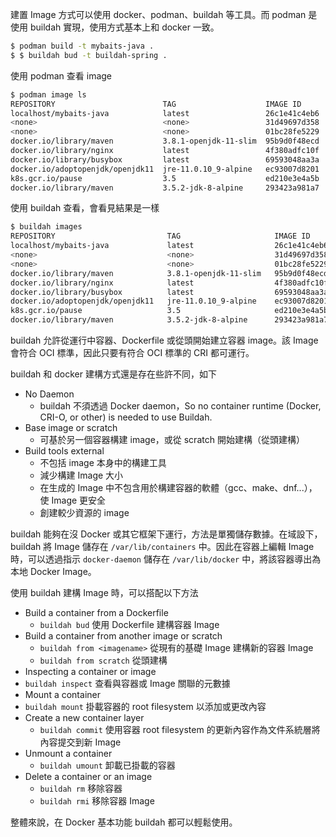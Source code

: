 建置 Image 方式可以使用 docker、podman、buildah 等工具。而 podman 是使用 buildah 實現，使用方式基本上和 docker 一致。


```bash
$ podman build -t mybaits-java .
$ $ buildah bud -t buildah-spring .
```

使用 podman 查看 image

```bash
$ podman image ls
REPOSITORY                        TAG                    IMAGE ID      CREATED         SIZE
localhost/mybaits-java            latest                 26c1e41c4eb6  3 minutes ago   174 MB # this
<none>                            <none>                 31d49697d358  4 minutes ago   538 MB
<none>                            <none>                 01bc28fe5229  27 minutes ago  120 MB
docker.io/library/maven           3.8.1-openjdk-11-slim  95b9d0f48ecd  2 weeks ago     444 MB
docker.io/library/nginx           latest                 4f380adfc10f  2 weeks ago     137 MB
docker.io/library/busybox         latest                 69593048aa3a  5 weeks ago     1.46 MB
docker.io/adoptopenjdk/openjdk11  jre-11.0.10_9-alpine   ec93007d8201  2 months ago    151 MB
k8s.gcr.io/pause                  3.5                    ed210e3e4a5b  3 months ago    690 kB
docker.io/library/maven           3.5.2-jdk-8-alpine     293423a981a7  3 years ago     120 MB
```
使用 buildah 查看，會看見結果是一樣


```bash
$ buildah images
REPOSITORY                         TAG                     IMAGE ID       CREATED          SIZE
localhost/mybaits-java             latest                  26c1e41c4eb6   5 minutes ago    174 MB
<none>                             <none>                  31d49697d358   6 minutes ago    538 MB
<none>                             <none>                  01bc28fe5229   29 minutes ago   120 MB
docker.io/library/maven            3.8.1-openjdk-11-slim   95b9d0f48ecd   2 weeks ago      444 MB
docker.io/library/nginx            latest                  4f380adfc10f   2 weeks ago      137 MB
docker.io/library/busybox          latest                  69593048aa3a   5 weeks ago      1.46 MB
docker.io/adoptopenjdk/openjdk11   jre-11.0.10_9-alpine    ec93007d8201   2 months ago     151 MB
k8s.gcr.io/pause                   3.5                     ed210e3e4a5b   3 months ago     690 KB
docker.io/library/maven            3.5.2-jdk-8-alpine      293423a981a7   3 years ago      120 MB
```


buildah 允許從運行中容器、Dockerfile 或從頭開始建立容器 image。該 Image 會符合 OCI 標準，因此只要有符合 OCI 標準的 CRI 都可運行。

buildah 和 docker 建構方式還是存在些許不同，如下
- No Daemon
  - buildah 不須透過 Docker daemon，So no container runtime (Docker, CRI-O, or other) is needed to use Buildah.
- Base image or scratch
  - 可基於另一個容器構建 image，或從 scratch 開始建構（從頭建構）
- Build tools external
  -  不包括 image 本身中的構建工具
  -  減少構建 Image 大小
  -  在生成的 Image 中不包含用於構建容器的軟體（gcc、make、dnf...），使 Image 更安全
  -  創建較少資源的 image
 
buildah 能夠在沒 Docker 或其它框架下運行，方法是單獨儲存數據。在域設下，buildah 將 Image 儲存在 `/var/lib/containers` 中。因此在容器上編輯 Image 時，可以透過指示 `docker-daemon` 儲存在 `/var/lib/docker` 中，將該容器導出為本地 Docker Image。

使用 buildah 建構 Image 時，可以搭配以下方法

- Build a container from a Dockerfile
  -  `buildah bud` 使用 Dockerfile 建構容器 Image
- Build a container from another image or scratch
  -  `buildah from <imagename>` 從現有的基礎 Image 建構新的容器 Image
  -  `buildah from scratch` 從頭建構
-  Inspecting a container or image
  -  `buildah inspect` 查看與容器或 Image 關聯的元數據
-  Mount a container
  - `buildah mount` 掛載容器的 root filesystem 以添加或更改內容
- Create a new container layer
  - `buildah commit` 使用容器 root filesystem 的更新內容作為文件系統層將內容提交到新 Image
- Unmount a container
  - `buildah umount` 卸載已掛載的容器
- Delete a container or an image
  - `buildah rm` 移除容器
  - `buildah rmi` 移除容器 Image

整體來說，在 Docker 基本功能 buildah 都可以輕鬆使用。
